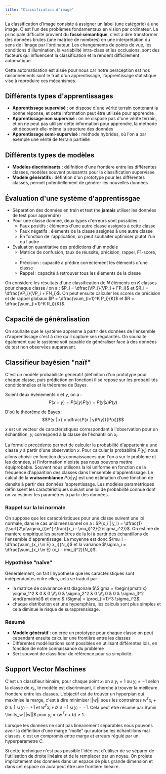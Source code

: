 ```yaml
---
title: "Classification d'image"
---
```

La classification d'image consiste à assigner un label (une catégorie) à une image. C'est l'un des problèmes fondamentaux en vision par ordinateur. La principale difficulté provient du **fossé sémantique**, c'est à dire transformer des données brutes (une matrice de nombres) en une interprétation du sens de l'image par l'ordinateur. Les changements de points de vue, les conditions d'illumination, la variabilité intra-class et les occlusions, sont des facteurs qui influencent la classification et la rendent difficilement automatique.

Cette automatisation est aisée pour nous car notre persception est nos raisonnements sont le fruit d'un apprentissage, l'apprentissage statistique vise à reproduire ces mécanismes.

## Différents types d'apprentissages

+ **Apprentissage supervisé** : on dispose d'une vérité terrain contenant la bonne réponse, et cette information peut être utilisée pour apprendre
+ **Apprentissage non supervisé** : on ne dispose pas d'une vérité terrain, et on ne peut pas utiliser cette information pour apprendre, la méthode oit découvrir elle-mème la structure des données
+ **Apprentissage semi-supervisé** : méthode hybrides, où l'on a par exemple une vérité de terrain partielle

## Différents types de modèles

+ **Modèles discriminants** : déifnition d'une frontière entre les différentes classes, modèles souvent puissantrs pour la classification supervisée
+ **Modèle génératifs** : défintion d'un prototype pour les différentes classes, permet potentiellement de générer les nouvelles données

## Évaluation d'une système d'apprentissgae

+ Séparation des données en train et test (ne **jamais** utiliser les données de test pour apprendre)
+ Pour une classe donnée, deux types d'erreurs sont possibles :
  + Faux positifs : éléments d'une autre classe assignés à cette classe
  + Faux négatifs : éléments de la classe assignés à une autre classe
  + En fonction de l'application, on peut souhaiter optimiser plutot l'un ou l'autre
+ Évaluation quantitative des prédictions d'un modèle
  + Matrice de confusion, taux de réussite, précision, rappel, F1-score, ...
  + Précision : capacité à prédire correctement les éléments d'une classe
  + Rappel : capacité à retrouver tous les éléments de la classe

On considère les résultats d'une classification de $N$ éléments en $K$ classes pour chaque classe $i$ on a : $P_i = \dfrac{VP_i}{VP_i + FP_i}$ et $R_i = \dfrac{VP_i}{VP_i + FN_i}$. On peut ensuite calculer les scores de précision et de rappel globaux $P = \dfrac{\sum_{i=1}^K P_i}{K}$ et $R = \dfrac{\sum_{i=1}^K R_i}{K}$.

## Capacité de généralisation

On souhaite que le système apprenne à partir des données de l'ensemble d'apprentissage c'est à dire qu'il capture ses régularités. On souhaite également que le système soit capable de généraliser face à des données de test non observées auparavant.

## Classifieur bayésien "naïf"

C'est un modèle probabiliste génératif (définition d'un prototype pour chaque classe, puis prédiction en fonction) il se repose sur les probabilités conditionnelles et le théorème de Bayes.

Soient deux événements $x$ et $y$, on a :
$$P(x \cap y) = P(x | y)P(y) = P(y|x)P(y)$$

D'où le théorème de Bayes :
$$P(y | x) = \dfrac{P(x | y)P(y)}{P(x)}$$

$x$ est un vecteur de caractéristiques correspondant à l'observation pour un échantillon, $y_i$ correspond à la classe de l'échantillon $x_i$.

La formule précédente permet de calculer la probabilité d'appartenir à une classe $y$ à partir d'une observation $x$. Pour calculer la probabilité $P(y_i)$ nous allons choisir en fonction des connaissances que l'on a sur le problème et les données, si l'information n'existe pas nous pouvons mettre équiprobable. Souvent nous utilisons la loi uniforme  en fonction de la fréquence d'apparition des classes dans l'ensemble d'apprentissage. Le calcul de la **vraissemblance** $P(x | y_i)$ est une estimation d'une fonction de densité à partir des données 'apprentissage. Les modèles paramétriques définissent les caractéristiques suivant une loi de probabilité connue dont on va estimer les paramètres à partir des données.

### Rappel sur la loi normale

On suppose que les caractéristiques pour une classe suivent une loi normale, dans le cas unidimensionnel on a : $P(x_i | y_i) = \dfrac{1}{\sqrt{2\pi\sigma_i}}e^{-\frac{(x_i - \mu_i)^2}{2\sigma_i^2}}$. On estime de manière empirique les paramètres de la loi à partir des échantillons de l'ensemble d'apprentissage. La moyenne est donc $\mu_i = \dfrac{\sum_{x_i \in E} x_i}{N_i}$ et la variance $\sigma_i = \dfrac{\sum_{x_i \in E} (x_i - \mu_i)^2}{N_i}$.

### Hypothèse "naïve"

Généralement, on fait l'hypothèse que les caractéristiques sont indépendantes entre elles, cela se traduit par :

+ la matrice de covariance est diagonale $\Sigma = \begin{pmatrix} \sigma_1^2 & 0 & 0 \\\\ 0 & \sigma_2^2 & 0 \\\\ 0 & 0 & \sigma_3^2 \end{pmatrix}$ et donc $|\Sigma| = \prod_{i=1}^3 \sigma_i^2$.
+ chaque distribution est une hypersphère, les calculs sont plus simples et cela diminue le risque de surapprensisage.

### Résumé

+ **Modèle génératif** : on crée un prototype pour chaque classe on peut cependant ensuite calculer une frontière entre les classes
+ Différentes modélisations sont possibles en utilisant différentes lois, en fonction de notre connaissance du problème
+ Sert souvent de classifieur de référence pour sa simplicité.

## Support Vector Machines

C'est un classifieur binaire, pour chaque point $x_i$ on a $y_i = 1$ ou $y_i = -1$ selon la classe de $x_i$., le modèle est discriminant, il cherche à trouver la meilleure frontière entre les classes.
L'objectif est de trouver un hyperplan qui maximise la marge, c'est à dire minimiser $||w||$ sous les contraintes $w^T x_i + b \geq 1$ si $y_i = +1$ et $w^T x_i + b \leq -1$ si $y_i = -1$. Cela peut être résumé par $\min \limits_w ||w||$ pour $y_i = (w^T x + b) \geq 1$.

Lorsque les données ne sont pas linéairement séparables nous pouvons avoir la définition d'une marge "molle" qui autorise les échantillons mal classés, c'est un compromis entre marge et erreurs régulé par un hyperparamètre $C$.

Si cette technique n'est pas possible l'idée est d'utiliser de se séparer de l'utilisation de droite linéaire et de le remplacer par un noyau. On projete implicitement des données dans un espace de plus grande dimension et dans cet espace on aura peut être une frontière linéaire.
